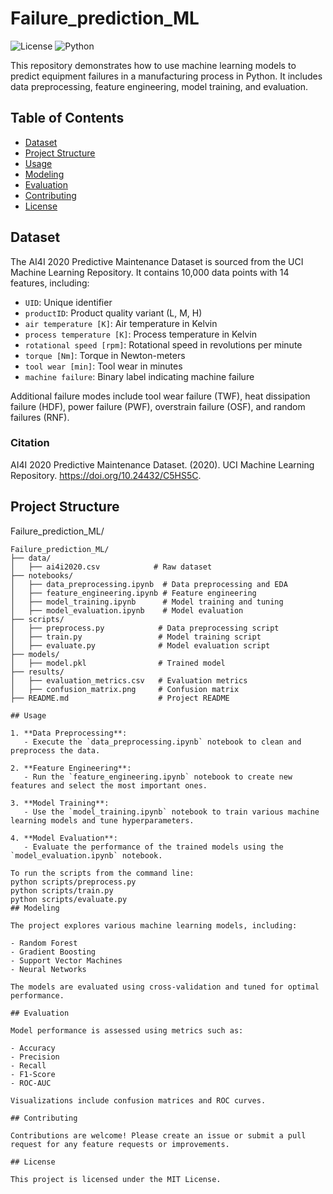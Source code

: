 # Failure_prediction_ML
![License](https://img.shields.io/badge/license-MIT-brightgreen.svg)
![Python](https://img.shields.io/badge/python-3.7%2B-brightgreen.svg)

This repository demonstrates how to use machine learning models to predict equipment failures in a manufacturing process in Python. It includes data preprocessing, feature engineering, model training, and evaluation.

## Table of Contents

- [Dataset](#dataset)
- [Project Structure](#project-structure)
- [Usage](#usage)
- [Modeling](#modeling)
- [Evaluation](#evaluation)
- [Contributing](#contributing)
- [License](#license)

## Dataset

The AI4I 2020 Predictive Maintenance Dataset is sourced from the UCI Machine Learning Repository. It contains 10,000 data points with 14 features, including:

- `UID`: Unique identifier
- `productID`: Product quality variant (L, M, H)
- `air temperature [K]`: Air temperature in Kelvin
- `process temperature [K]`: Process temperature in Kelvin
- `rotational speed [rpm]`: Rotational speed in revolutions per minute
- `torque [Nm]`: Torque in Newton-meters
- `tool wear [min]`: Tool wear in minutes
- `machine failure`: Binary label indicating machine failure

Additional failure modes include tool wear failure (TWF), heat dissipation failure (HDF), power failure (PWF), overstrain failure (OSF), and random failures (RNF).

### Citation

AI4I 2020 Predictive Maintenance Dataset. (2020). UCI Machine Learning Repository. https://doi.org/10.24432/C5HS5C.

## Project Structure
Failure_prediction_ML/

```plaintext
Failure_prediction_ML/
├── data/
│   ├── ai4i2020.csv            # Raw dataset
├── notebooks/
│   ├── data_preprocessing.ipynb  # Data preprocessing and EDA
│   ├── feature_engineering.ipynb # Feature engineering
│   ├── model_training.ipynb      # Model training and tuning
│   ├── model_evaluation.ipynb    # Model evaluation
├── scripts/
│   ├── preprocess.py            # Data preprocessing script
│   ├── train.py                 # Model training script
│   ├── evaluate.py              # Model evaluation script
├── models/
│   ├── model.pkl                # Trained model
├── results/
│   ├── evaluation_metrics.csv   # Evaluation metrics
│   ├── confusion_matrix.png     # Confusion matrix
├── README.md                    # Project README

## Usage

1. **Data Preprocessing**:
   - Execute the `data_preprocessing.ipynb` notebook to clean and preprocess the data.

2. **Feature Engineering**:
   - Run the `feature_engineering.ipynb` notebook to create new features and select the most important ones.

3. **Model Training**:
   - Use the `model_training.ipynb` notebook to train various machine learning models and tune hyperparameters.

4. **Model Evaluation**:
   - Evaluate the performance of the trained models using the `model_evaluation.ipynb` notebook.

To run the scripts from the command line:
python scripts/preprocess.py
python scripts/train.py
python scripts/evaluate.py
## Modeling

The project explores various machine learning models, including:

- Random Forest
- Gradient Boosting
- Support Vector Machines
- Neural Networks

The models are evaluated using cross-validation and tuned for optimal performance.

## Evaluation

Model performance is assessed using metrics such as:

- Accuracy
- Precision
- Recall
- F1-Score
- ROC-AUC

Visualizations include confusion matrices and ROC curves.

## Contributing

Contributions are welcome! Please create an issue or submit a pull request for any feature requests or improvements.

## License

This project is licensed under the MIT License.
